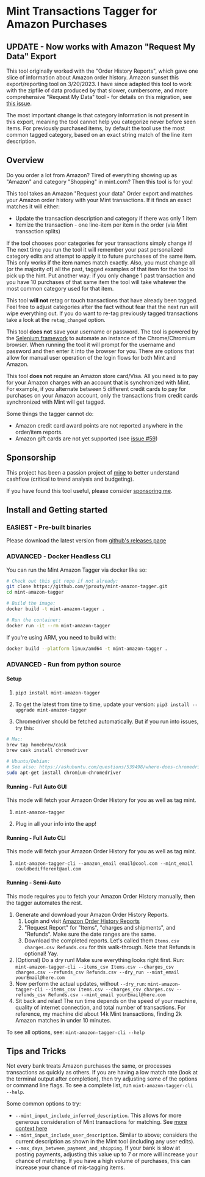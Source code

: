# Mint Transactions Tagger for Amazon Purchases

## UPDATE - Now works with Amazon "Request My Data" Export

This tool originally worked with the "Order History Reports", which gave one slice of information about Amazon order history. Amazon sunset this export/reporting tool on 3/20/2023. I have since adapted this tool to work with the zipfile of data produced by that slower, cumbersome, and more comprehensive "Request My Data" tool - for details on this migration, see
[this issue](https://github.com/jprouty/mint-amazon-tagger/issues/151).

The most important change is that category information is not present in this export, meaning the tool cannot help you categorize never before seen items. For previously purchased items, by default the tool use the most common tagged category, based on an exact string match of the line item description.

## Overview

Do you order a lot from Amazon? Tired of everything showing up as "Amazon"
and category "Shopping" in mint.com? Then this tool is for you!

This tool takes an Amazon "Request your data" Order export and matches
your Amazon order history with your Mint transactions. If it finds an exact matches
it will either:

- Update the transaction description and category if there was only 1 item
- Itemize the transaction - one line-item per item in the order (via Mint transaction splits)

If the tool chooses poor categories for your transactions simply change it! The next time you run the tool it will remember your past personalized category edits and attempt to apply it to future purchases of the same
item. This only works if the item names match exactly. Also, you must
change all (or the majority of) all the past, tagged examples of that item for the tool to pick up the hint. Put another way: if you only change 1 past transaction and you have 10 purchases of that same item the tool will take whatever the most common category used for that item.

This tool **will not** retag or touch transactions that have already been
tagged. Feel free to adjust categories after the fact without fear that the
next run will wipe everything out. If you do want to re-tag
previously tagged transactions take a look at the `retag_changed` option.

This tool **does not** save your username or password. The tool is powered by the [Selenium framework](https://www.selenium.dev/) to automate an instance of the Chrome/Chromium browser. When running the tool it will prompt for the username and password and then enter it into the browser for you. There are options that allow for manual user operation of the login flows for both Mint and Amazon.

This tool **does not** require an Amazon store card/Visa. All you need is to pay for your Amazon charges with an account that is synchronized with Mint. For example, if you alternate between 5 different credit cards to pay for purchases on your Amazon account, only the transactions from credit cards synchronized with Mint will get tagged.

Some things the tagger cannot do:

- Amazon credit card award points are not reported anywhere in the order/item reports.
- Amazon gift cards are not yet supported (see [issue #59](https://github.com/jprouty/mint-amazon-tagger/issues/59))

## Sponsorship

This project has been a passion project of [mine](https://github.com/jprouty) to better understand cashflow (critical to trend analysis and budgeting).

If you have found this tool useful, please consider [sponsoring me](https://github.com/sponsors/jprouty).

## Install and Getting started

### EASIEST - Pre-built binaries

Please download the latest version from [github's releases page](https://github.com/jprouty/mint-amazon-tagger/releases)

### ADVANCED - Docker Headless CLI

You can run the Mint Amazon Tagger via docker like so:

```bash
# Check out this git repo if not already:
git clone https://github.com/jprouty/mint-amazon-tagger.git
cd mint-amazon-tagger

# Build the image:
docker build -t mint-amazon-tagger .

# Run the container:
docker run -it --rm mint-amazon-tagger
```

If you're using ARM, you need to build with:

```bash
docker build --platform linux/amd64 -t mint-amazon-tagger .
```

### ADVANCED - Run from python source

#### Setup

1. `pip3 install mint-amazon-tagger`

2. To get the latest from time to time, update your version:
`pip3 install --upgrade mint-amazon-tagger`

3. Chromedriver should be fetched automatically. But if you run into issues,
try this:

```bash
# Mac:
brew tap homebrew/cask
brew cask install chromedriver

# Ubuntu/Debian:
# See also: https://askubuntu.com/questions/539498/where-does-chromedriver-install-to
sudo apt-get install chromium-chromedriver
```

#### Running - Full Auto GUI

This mode will fetch your Amazon Order History for you as well as tag mint.

1. `mint-amazon-tagger`

1. Plug in all your info into the app!

#### Running - Full Auto CLI

This mode will fetch your Amazon Order History for you as well as tag mint.

1. `mint-amazon-tagger-cli --amazon_email email@cool.com --mint_email couldbedifferent@aol.com`

#### Running - Semi-Auto

This mode requires you to fetch your Amazon Order History manually, then the
tagger automates the rest.

1. Generate and download your Amazon Order History Reports.
   1. Login and visit [Amazon Order History Reports](https://www.amazon.com/gp/b2b/reports)
   2. "Request Report" for "Items", "charges and shipments", and "Refunds". Make sure the date ranges are the same.
   3. Download the completed reports. Let's called them `Items.csv charges.csv Refunds.csv` for this walk-through. Note that Refunds is optional! Yay.
2. (Optional) Do a dry run! Make sure everything looks right first. Run:
    `mint-amazon-tagger-cli --items_csv Items.csv --charges_csv charges.csv --refunds_csv Refunds.csv --dry_run --mint_email yourEmail@here.com`
3. Now perform the actual updates, without `--dry_run`:
    `mint-amazon-tagger-cli --items_csv Items.csv --charges_csv charges.csv --refunds_csv Refunds.csv --mint_email yourEmail@here.com`
4. Sit back and relax! The run time depends on the speed of your machine, quality of internet connection, and total number of transactions. For reference, my machine did about 14k Mint transactions, finding 2k Amazon matches in under 10 minutes.

To see all options, see:
`mint-amazon-tagger-cli --help`

## Tips and Tricks

Not every bank treats Amazon purchases the same, or processes transactions as quickly as others. If you are having a low match rate (look at the terminal output after completion), then try adjusting some of the options or command line flags. To see a complete list, run `mint-amazon-tagger-cli --help`.

Some common options to try:

- `--mint_input_include_inferred_description`. This allows for more generous consideration of Mint transactions for matching. See [more context here](https://github.com/jprouty/mint-amazon-tagger/issues/50)
- `--mint_input_include_user_description`. Similar to above; considers the current description as shown in the Mint tool (including any user edits).
- `--max_days_between_payment_and_shipping`. If your bank is slow at posting payments, adjusting this value up to 7 or more will increase your chance of matching. If you have a high volume of purchases, this can increase your chance of mis-tagging items.
